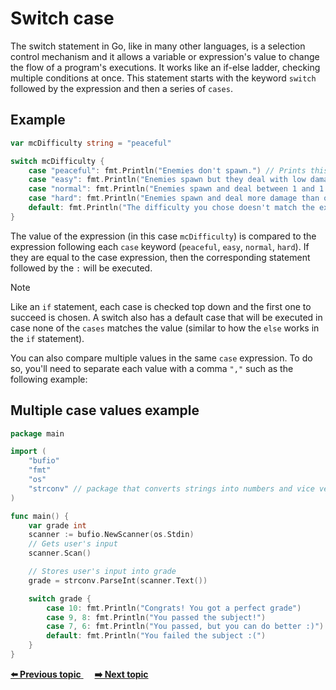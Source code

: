 # Switch case

The switch statement in Go, like in many other languages, is a selection control mechanism and it allows a variable or expression's value to change the flow of a program's executions. It works like an if-else ladder, checking multiple conditions at once. This statement starts with the keyword `switch` followed by the expression and then a series of `cases`.

## Example
```Go
var mcDifficulty string = "peaceful"

switch mcDifficulty {
    case "peaceful": fmt.Println("Enemies don't spawn.") // Prints this statement
    case "easy": fmt.Println("Enemies spawn but they deal with low damage.")
    case "normal": fmt.Println("Enemies spawn and deal between 1 and 1.5 hearts of damage.")
    case "hard": fmt.Println("Enemies spawn and deal more damage than on normal.") 
    default: fmt.Println("The difficulty you chose doesn't match the existing ones.") 
}
```

The value of the expression (in this case `mcDifficulty`) is compared to the expression following each `case` keyword (`peaceful`, `easy`, `normal`, `hard`). If they are equal to the case expression, then the corresponding statement followed by the `:` will be executed.


> [!NOTE]
> Like an `if` statement, each case is checked top down and the first one to succeed is chosen. A switch also has a default case that will be executed in case none of the `cases` matches the value (similar to how the `else` works in the `if` statement).

You can also compare multiple values in the same `case` expression. To do so, you'll need to separate each value with a comma `","` such as the following example:

## Multiple case values example
```Go
package main 

import (
	"bufio"
	"fmt"
	"os"
	"strconv" // package that converts strings into numbers and vice versa
)

func main() {
    var grade int
    scanner := bufio.NewScanner(os.Stdin)
    // Gets user's input
    scanner.Scan()

    // Stores user's input into grade
    grade = strconv.ParseInt(scanner.Text())

    switch grade {
        case 10: fmt.Println("Congrats! You got a perfect grade")
        case 9, 8: fmt.Println("You passed the subject!")
        case 7, 6: fmt.Println("You passed, but you can do better :)")
        default: fmt.Println("You failed the subject :(")
    }
}
```

<div>
<a href="https://github.com/lara-vel-dev/backend-with-golang/blob/main/02-flow-controls/01-conditionals/README.md" >
	<strong>⬅️ Previous topic</strong>
</a>
&emsp;
<a href="https://github.com/lara-vel-dev/backend-with-golang/blob/main/02-flow-controls/03-loops/README.md" >
	<strong>➡️ Next topic</strong>
</a>
</div>